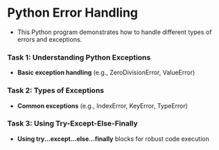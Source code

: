 # Python Error Handling
- This Python program demonstrates how to handle different types of errors and exceptions.

### Task 1: Understanding Python Exceptions
- **Basic exception handling** (e.g., ZeroDivisionError, ValueError)
### Task 2: Types of Exceptions
- **Common exceptions** (e.g., IndexError, KeyError, TypeError)
### Task 3: Using Try-Except-Else-Finally
- **Using try...except...else...finally** blocks for robust code execution
